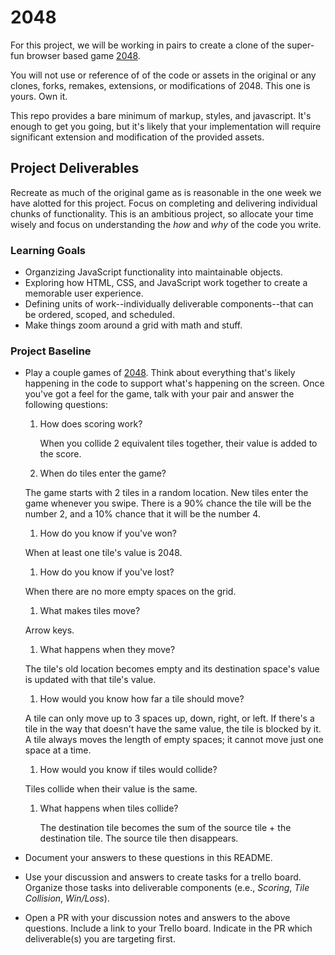 # 2048
For this project, we will be working in pairs to create a clone of the super-fun browser based game [2048](http://gabrielecirulli.github.io/2048/).

You will not use or reference of of the code or assets in the original or any clones, forks, remakes, extensions, or modifications of 2048. This one is yours. Own it.

This repo provides a bare minimum of markup, styles, and javascript. It's enough to get you going, but it's likely that your implementation will require significant extension and modification of the provided assets.

## Project Deliverables
Recreate as much of the original game as is reasonable in the one week we have alotted for this project. Focus on completing and delivering individual chunks of functionality. This is an ambitious project, so allocate your time wisely and focus on understanding the _how_ and _why_ of the code you write.

### Learning Goals
- Organzizing JavaScript functionality into maintainable objects.
- Exploring how HTML, CSS, and JavaScript work together to create a memorable user experience.
- Defining units of work--individually deliverable components--that can be ordered, scoped, and scheduled.
- Make things zoom around a grid with math and stuff.

### Project Baseline
- Play a couple games of [2048](http://gabrielecirulli.github.io/2048/). Think about everything that's likely happening in the code to support what's happening on the screen. Once you've got a feel for the game, talk with your pair and answer the following questions:
  1. How does scoring work?

      When you collide 2 equivalent tiles together, their value is added to the score.

  1. When do tiles enter the game?

    The game starts with 2 tiles in a random location. New tiles enter the game whenever you swipe. There is a 90% chance the tile will be the number 2, and a 10% chance that it will be the number 4.

  1. How do you know if you've won?

    When at least one tile's value is 2048.

  1. How do you know if you've lost?

    When there are no more empty spaces on the grid.

  1. What makes tiles move?

    Arrow keys.

  1. What happens when they move?

    The tile's old location becomes empty and its destination space's value is updated with that tile's value.

  1. How would you know how far a tile should move?

    A tile can only move up to 3 spaces up, down, right, or left. If there's a tile in the way that doesn't have the same value, the tile is blocked by it. A tile always moves the length of empty spaces; it cannot move just one space at a time.

  1. How would you know if tiles would collide?

    Tiles collide when their value is the same.

  1. What happens when tiles collide?

      The destination tile becomes the sum of the source tile + the destination tile. The source tile then disappears.

- Document your answers to these questions in this README.
- Use your discussion and answers to create tasks for a trello board. Organize those tasks into deliverable components (e.e., _Scoring_, _Tile Collision_, _Win/Loss_).
- Open a PR with your discussion notes and answers to the above questions. Include a link to your Trello board. Indicate in the PR which deliverable(s) you are targeting first.
